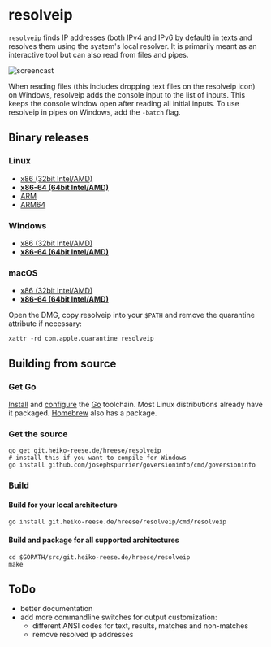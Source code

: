 # resolveip

```resolveip``` finds IP addresses (both IPv4 and IPv6 by default) in texts and resolves them using the system's local resolver.
It is primarily meant as an interactive tool but can also read from files and pipes.

![screencast](res/.screencast01.gif)

When reading files (this includes dropping text files on the resolveip icon) on Windows, resolveip adds the console input to the list of inputs. This keeps the console window open after reading all initial inputs. To use resolveip in pipes on Windows, add the ```-batch``` flag.

## Binary releases

### Linux
* [x86 (32bit Intel/AMD)](https://stuff.heiko-reese.de/resolveip/resolveip_linux_386.tar.bz2)
* **[x86-64 (64bit Intel/AMD)](https://stuff.heiko-reese.de/resolveip/resolveip_linux_amd64.tar.bz2)**
* [ARM](https://stuff.heiko-reese.de/resolveip/resolveip_linux_arm.tar.bz2)
* [ARM64](https://stuff.heiko-reese.de/resolveip/resolveip_linux_arm64.tar.bz2)

### Windows
* [x86 (32bit Intel/AMD)](https://stuff.heiko-reese.de/resolveip/resolveip_windows_386.zip)
* **[x86-64 (64bit Intel/AMD)](https://stuff.heiko-reese.de/resolveip/resolveip_windows_amd64.zip)**

### macOS

* [x86 (32bit Intel/AMD)](https://stuff.heiko-reese.de/resolveip/resolveip_darwin_386.dmg)
* **[x86-64 (64bit Intel/AMD)](https://stuff.heiko-reese.de/resolveip/resolveip_darwin_amd64.dmg)**

Open the DMG, copy resolveip into your ```$PATH``` and remove the quarantine attribute if necessary:
```
xattr -rd com.apple.quarantine resolveip
```

## Building from source

### Get Go

[Install](https://golang.org/dl) and [configure](https://golang.org/doc/install) the [Go](https://golang.org/) toolchain. Most Linux distributions already have it packaged. [Homebrew](http://brew.sh) also has a package.

### Get the source

```
go get git.heiko-reese.de/hreese/resolveip
# install this if you want to compile for Windows
go install github.com/josephspurrier/goversioninfo/cmd/goversioninfo
```
### Build

#### Build for your local architecture
```
go install git.heiko-reese.de/hreese/resolveip/cmd/resolveip
```

#### Build and package for all supported architectures

```
cd $GOPATH/src/git.heiko-reese.de/hreese/resolveip
make
```

## ToDo

* better documentation
* add more commandline switches for output customization:
    * different ANSI codes for text, results, matches and non-matches
    * remove resolved ip addresses
